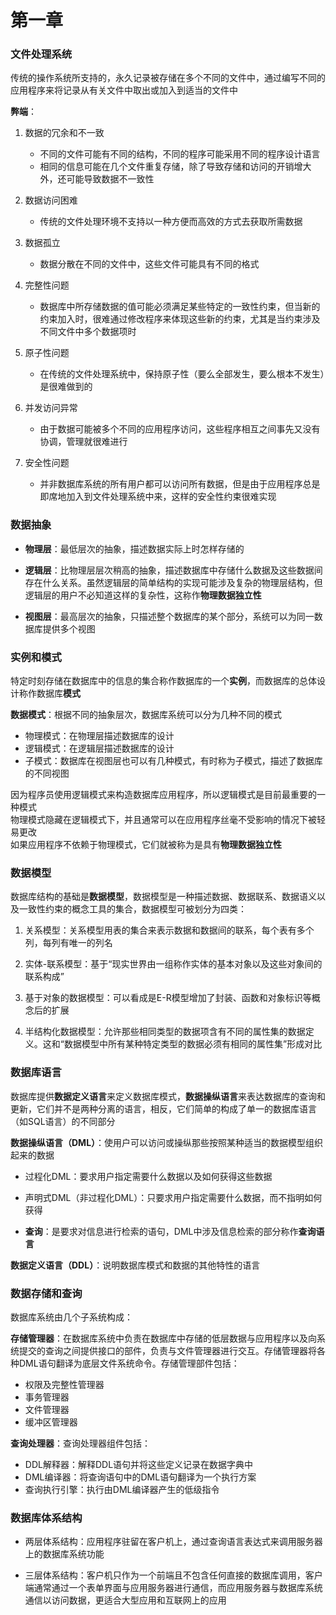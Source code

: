 # 第一章

### 文件处理系统

传统的操作系统所支持的，永久记录被存储在多个不同的文件中，通过编写不同的应用程序来将记录从有关文件中取出或加入到适当的文件中

**弊端**：

1. 数据的冗余和不一致
    - 不同的文件可能有不同的结构，不同的程序可能采用不同的程序设计语言
    - 相同的信息可能在几个文件重复存储，除了导致存储和访问的开销增大外，还可能导致数据不一致性

2. 数据访问困难
    - 传统的文件处理环境不支持以一种方便而高效的方式去获取所需数据

3. 数据孤立
    - 数据分散在不同的文件中，这些文件可能具有不同的格式

4. 完整性问题
    - 数据库中所存储数据的值可能必须满足某些特定的一致性约束，但当新的约束加入时，很难通过修改程序来体现这些新的约束，尤其是当约束涉及不同文件中多个数据项时

5. 原子性问题
    - 在传统的文件处理系统中，保持原子性（要么全部发生，要么根本不发生）是很难做到的

6. 并发访问异常
    - 由于数据可能被多个不同的应用程序访问，这些程序相互之间事先又没有协调，管理就很难进行

7. 安全性问题
    - 并非数据库系统的所有用户都可以访问所有数据，但是由于应用程序总是即席地加入到文件处理系统中来，这样的安全性约束很难实现

### 数据抽象

- **物理层**：最低层次的抽象，描述数据实际上时怎样存储的

- **逻辑层**：比物理层层次稍高的抽象，描述数据库中存储什么数据及这些数据间存在什么关系。虽然逻辑层的简单结构的实现可能涉及复杂的物理层结构，但逻辑层的用户不必知道这样的复杂性，这称作**物理数据独立性**

- **视图层**：最高层次的抽象，只描述整个数据库的某个部分，系统可以为同一数据库提供多个视图

### 实例和模式

特定时刻存储在数据库中的信息的集合称作数据库的一个**实例**，而数据库的总体设计称作数据库**模式**

**数据模式**：根据不同的抽象层次，数据库系统可以分为几种不同的模式

- 物理模式：在物理层描述数据库的设计
- 逻辑模式：在逻辑层描述数据库的设计
- 子模式：数据库在视图层也可以有几种模式，有时称为子模式，描述了数据库的不同视图

因为程序员使用逻辑模式来构造数据库应用程序，所以逻辑模式是目前最重要的一种模式  
物理模式隐藏在逻辑模式下，并且通常可以在应用程序丝毫不受影响的情况下被轻易更改  
如果应用程序不依赖于物理模式，它们就被称为是具有**物理数据独立性**

### 数据模型

数据库结构的基础是**数据模型**，数据模型是一种描述数据、数据联系、数据语义以及一致性约束的概念工具的集合，数据模型可被划分为四类：

1. 关系模型：关系模型用表的集合来表示数据和数据间的联系，每个表有多个列，每列有唯一的列名

2. 实体-联系模型：基于“现实世界由一组称作实体的基本对象以及这些对象间的联系构成”

3. 基于对象的数据模型：可以看成是E-R模型增加了封装、函数和对象标识等概念后的扩展

4. 半结构化数据模型：允许那些相同类型的数据项含有不同的属性集的数据定义。这和“数据模型中所有某种特定类型的数据必须有相同的属性集”形成对比

### 数据库语言

数据库提供**数据定义语言**来定义数据库模式，**数据操纵语言**来表达数据库的查询和更新，它们并不是两种分离的语言，相反，它们简单的构成了单一的数据库语言（如SQL语言）的不同部分

**数据操纵语言（DML）**：使用户可以访问或操纵那些按照某种适当的数据模型组织起来的数据

- 过程化DML：要求用户指定需要什么数据以及如何获得这些数据

- 声明式DML（非过程化DML）：只要求用户指定需要什么数据，而不指明如何获得

- **查询**：是要求对信息进行检索的语句，DML中涉及信息检索的部分称作**查询语言**

**数据定义语言（DDL）**：说明数据库模式和数据的其他特性的语言

### 数据存储和查询

数据库系统由几个子系统构成：

**存储管理器**：在数据库系统中负责在数据库中存储的低层数据与应用程序以及向系统提交的查询之间提供接口的部件，负责与文件管理器进行交互。存储管理器将各种DML语句翻译为底层文件系统命令。存储管理部件包括：

- 权限及完整性管理器
- 事务管理器
- 文件管理器
- 缓冲区管理器

**查询处理器**：查询处理器组件包括：

- DDL解释器：解释DDL语句并将这些定义记录在数据字典中
- DML编译器：将查询语句中的DML语句翻译为一个执行方案
- 查询执行引擎：执行由DML编译器产生的低级指令

### 数据库体系结构

- 两层体系结构：应用程序驻留在客户机上，通过查询语言表达式来调用服务器上的数据库系统功能

- 三层体系结构：客户机只作为一个前端且不包含任何直接的数据库调用，客户端通常通过一个表单界面与应用服务器进行通信，而应用服务器与数据库系统通信以访问数据，更适合大型应用和互联网上的应用